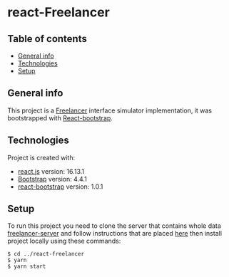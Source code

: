 # react-Freelancer

## Table of contents
* [General info](#general-info)
* [Technologies](#technologies)
* [Setup](#setup)


## General info
This project is a [Freelancer](https://freelancer.com) interface simulator implementation, it was bootstrapped with [React-bootstrap](react-bootstrap.github.io/).


## Technologies
Project is created with:
* [react.js](https://reactjs.org) version: 16.13.1
* [Bootstrap](getbootstrap.com) version: 4.4.1
* [react-bootstrap](https://react-bootstrap.github.io) version: 1.0.1


## Setup
To run this project you need to clone the server that contains whole data [freelancer-server](https://github.com/mohamedMghazi/freelancer-server) and follow instructions that are placed [here](https://github.com/mohamedMghazi/freelancer-server/blob/master/README.md) then install project locally using these commands:

```
$ cd ../react-freelancer
$ yarn
$ yarn start
```
